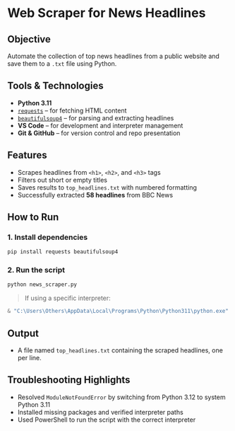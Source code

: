 # Web Scraper for News Headlines

## Objective
Automate the collection of top news headlines from a public website and save them to a `.txt` file using Python.

## Tools & Technologies
* **Python 3.11**
* [`requests`](https://pypi.org/project/requests/) – for fetching HTML content  
* [`beautifulsoup4`](https://pypi.org/project/beautifulsoup4/) – for parsing and extracting headlines  
* **VS Code** – for development and interpreter management  
* **Git & GitHub** – for version control and repo presentation

## Features
* Scrapes headlines from `<h1>`, `<h2>`, and `<h3>` tags  
* Filters out short or empty titles  
* Saves results to `top_headlines.txt` with numbered formatting  
* Successfully extracted **58 headlines** from BBC News

##  How to Run

### 1. Install dependencies
```bash
pip install requests beautifulsoup4
```

### 2. Run the script
```bash
python news_scraper.py
```

> If using a specific interpreter:
```powershell
& "C:\Users\Others\AppData\Local\Programs\Python\Python311\python.exe" "webscraper.py"
```

## Output
* A file named `top_headlines.txt` containing the scraped headlines, one per line.

## Troubleshooting Highlights
* Resolved `ModuleNotFoundError` by switching from  Python 3.12 to system Python 3.11  
* Installed missing packages and verified interpreter paths  
* Used PowerShell to run the script with the correct interpreter  

